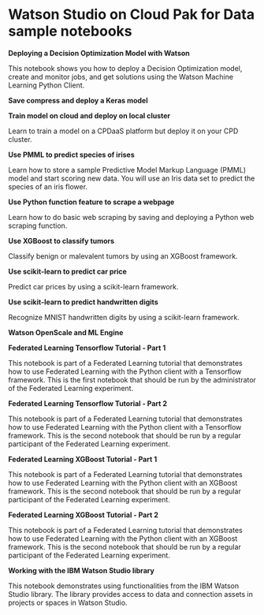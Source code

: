 

# Watson Studio on Cloud Pak for Data sample notebooks

**Deploying a Decision Optimization Model with Watson**

This notebook shows you how to deploy a Decision Optimization model, create and monitor jobs, and get solutions using the Watson Machine Learning Python Client.

**Save compress and deploy a Keras model**



**Train model on cloud and deploy on local cluster**

Learn to train a model on a CPDaaS platform but deploy it on your CPD cluster.

**Use PMML to predict species of irises**

Learn how to store a sample Predictive Model Markup Language (PMML) model and start scoring new data. You will use an Iris data set to predict the species of an iris flower. 

**Use Python function feature to scrape a webpage**

Learn how to do basic web scraping by saving and deploying a Python web scraping function.

**Use XGBoost to classify tumors**

Classify benign or malevalent tumors by using an XGBoost framework.

**Use scikit-learn to predict car price**

Predict car prices by using a scikit-learn framework.

**Use scikit-learn to predict handwritten digits**

Recognize MNIST handwritten digits by using a scikit-learn framework.

**Watson OpenScale and ML Engine**

**Federated Learning Tensorflow Tutorial - Part 1**

This notebook is part of a Federated Learning tutorial that demonstrates how to use Federated Learning with the Python client with a Tensorflow framework. This is the first notebook that should be run by the administrator of the Federated Learning experiment. 

**Federated Learning Tensorflow Tutorial - Part 2**

This notebook is part of a Federated Learning tutorial that demonstrates how to use Federated Learning with the Python client with a Tensorflow framework. This is the second notebook that should be run by a regular participant of the Federated Learning experiment. 

**Federated Learning XGBoost Tutorial - Part 1**

This notebook is part of a Federated Learning tutorial that demonstrates how to use Federated Learning with the Python client with an XGBoost framework. This is the second notebook that should be run by a regular participant of the Federated Learning experiment. 

**Federated Learning XGBoost Tutorial - Part 2**

This notebook is part of a Federated Learning tutorial that demonstrates how to use Federated Learning with the Python client with an XGBoost framework. This is the second notebook that should be run by a regular participant of the Federated Learning experiment. 

**Working with the IBM Watson Studio library**

This notebook demonstrates using functionalities from the IBM Watson Studio library. The library provides access to data and connection assets in projects or spaces in Watson Studio. 
